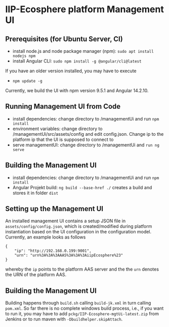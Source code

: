 # IIP-Ecosphere platform Management UI

## Prerequisites (for Ubuntu Server, CI)

- install node.js and node package manager (npm): `sudo apt install nodejs npm`
- install Angular CLI: `sudo npm install -g @angular/cli@latest`

If you have an older version installed, you may have to execute

- `npm update -g`

Currently, we build the UI with npm version 9.5.1 and Angular 14.2.10.

## Running Management UI from Code

- install dependencies: change directory to /managementUi and run `npm install`
- environment variables: change directory to /managementUi/src/assets/config and edit config.json. Change ip to the platform ip that the UI is supposed to connect to
- serve managementUI: change directory to /managementUi and `run ng serve`

## Building the Management UI

- install dependencies: change directory to /managementUi and run `npm install` 
- Angular Projekt build: `ng build --base-href ./` creates a build and stores it in folder `dist`

## Setting up the Management UI

An installed management UI contains a setup JSON file in `assets/config/config.json`, which is created/modified during platform instantiation based on the UI configuration in the configuration model. Currently, an example looks as follows

    {
        "ip": "http://192.168.0.199:9001",
        "urn": "urn%3A%3A%3AAAS%3A%3A%3AiipEcosphere%23"
    }
    
whereby the `ip` points to the platform AAS server and the the `urn` denotes the URN of the platform AAS.

## Building the Management UI

Building happens through ``build.sh`` calling ``build-jk.xml`` in turn calling ``pom.xml``. So far there is no complete windows build process, i.e., if you want to run it, you may have to add ``pckg/IIP-Ecosphere-mgtUi-latest.zip`` from Jenkins or to run maven with `-Dbuildhelper.skipAttach`.